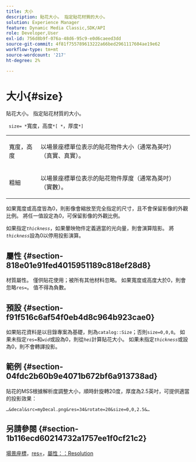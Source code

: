 ```yaml
---
title: 大小
description: 貼花大小。 指定貼花材質的大小。
solution: Experience Manager
feature: Dynamic Media Classic,SDK/API
role: Developer,User
exl-id: 756d8b9f-076a-48d6-95c9-e0d6caeed3dd
source-git-commit: 4f81f755789613222a66bed2961117604ae19e62
workflow-type: tm+mt
source-wordcount: '217'
ht-degree: 2%

---
```


# 大小{#size}

貼花大小。 指定貼花材質的大小。

` size= *`寬度，高度`*[ *`，厚度`*]`

<table id="simpletable_00B1226F3B8B49D895D1269AB03D5043"> 
 <tr class="strow"> 
  <td class="stentry"> <p> <span class="varname">寬度，高度</span> </p> </td> 
  <td class="stentry"> <p>以場景座標單位表示的貼花物件大小（通常為英吋） （真實、真實）。 </p> </td> 
 </tr> 
 <tr class="strow"> 
  <td class="stentry"> <p> <span class="varname">粗細</span> </p> </td> 
  <td class="stentry"> <p>以場景座標單位表示的貼花物件厚度（通常為英吋） （實數）。 </p> </td> 
 </tr> 
</table>

如果寬度或高度皆為0，則影像會縮放至完全指定的尺寸，且不會保留影像的外觀比例。 將任一值設定為0，可保留影像的外觀比例。

如果指定&#x200B;*`thickness`*，如果暈映物件定義適當的光向量，則會演算陰影。 將&#x200B;*`thickness`*&#x200B;設為0以停用投影演算。

## 屬性 {#section-818e01e91fed4015951189c818ef28d8}

材質屬性。 僅供貼花使用；被所有其他材料忽略。 如果寬度或高度大於0，則會忽略`res=`。 值不得為負數。

## 預設 {#section-f91f516c6af54f0eb4d8c964b923cae0}

如果貼花資料是以目錄專案為基礎，則為`catalog::Size`；否則`size=0,0,0`。 如果未指定`res=`和&#x200B;*`wid`*&#x200B;或設為0，則從&#x200B;*`hei`*&#x200B;計算貼花大小。 如果未指定&#x200B;*`thickness`*&#x200B;或設為0，則不會轉譯投影。

## 範例 {#section-04fdc2b60b9e4071b672bf6a913738ad}

貼花的MSS根據解析度調整大小，順時針旋轉20度，厚度為2.5英吋，可提供適當的投影效果：

`…&decal&src=myDecal.png&res=34&rotate=20&size=0,0,2.5&…`

## 另請參閱 {#section-1b116ecd60214732a1757ee1f0cf21c2}

[場景座標](../../../../../ir-api/http-protocol/image-rendering-api-ref/c-ir-http-protocol-ref/c-ir-http-protocol-syntax-and-features/c-ir-vignettes/c-ir-scene-coordinates.md#concept-528507024fa640b19a2631357febf7f1)，[res=](../../../../../ir-api/http-protocol/image-rendering-api-ref/c-ir-http-protocol-ref/c-ir-http-protocol-command-reference/r-ir-res.md#reference-0ad9de8887144c83a6db97b4994f7c04)，[屬性：：Resolution](../../../../../ir-api/material-cat/image-rendering-api-ref/c-ir-material-catalog/c-ir-attributes-reference/r-ir-resolution.md#reference-09fe14e6bfbf4db6b7f4369fffecc806)
